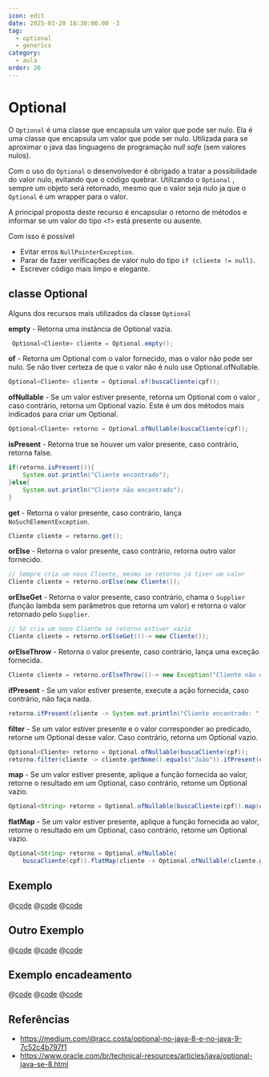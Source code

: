 ```yaml
---
icon: edit
date: 2025-03-20 18:30:00.00 -3
tag:
  - optional
  - generics
category:
  - aula
order: 20
---
```



# Optional 

 
O `Optional` é uma classe que encapsula um valor que pode ser nulo. Ela é uma classe que encapsula um valor que pode ser nulo. Utilizada para se aproximar o java das linguagens de programação _null safe_ (sem valores nulos).

Com o uso do `Optional` o desenvolvedor é obrigado a tratar a possibilidade do valor nulo, evitando que o código quebrar. Utilizando o  `Optional` , sempre um objeto será retornado, mesmo que o valor seja nulo ja que o `Optional` é um wrapper para o valor.

A principal proposta deste recurso é encapsular o retorno de métodos e informar se um valor do tipo `<T>` está presente ou ausente.

Com isso é possível

- Evitar erros `NullPointerException`.
- Parar de fazer verificações de valor nulo do tipo `if (cliente != null)`.
- Escrever código mais limpo e elegante.


## classe Optional

Alguns dos recursos mais utilizados da classe `Optional`



**empty** - Retorna uma instância de Optional vazia.

```java
 Optional<Cliente> cliente = Optional.empty();
```
**of​** - Retorna um Optional com o valor fornecido, mas o valor não pode ser nulo. Se não tiver certeza de que o valor não é nulo use Optional.ofNullable.

```java
Optional<Cliente> cliente = Optional.of(buscaCliente(cpf));
```

**ofNullable​** - Se um valor estiver presente, retorna um Optional com o valor , caso contrário, retorna um Optional vazio. Este é um dos métodos mais indicados para criar um Optional.

```java
Optional<Cliente> retorno = Optional.ofNullable(buscaCliente(cpf));
```

**isPresent** - Retorna true se houver um valor presente, caso contrário, retorna false.


```java
if(retorno.isPresent()){
    System.out.println("Cliente encontrado");
}else{
    System.out.println("Cliente não encontrado");
}
```

**get** - Retorna o valor presente, caso contrário, lança `NoSuchElementException`.

```java
Cliente cliente = retorno.get();
```


**orElse** - Retorna o valor presente, caso contrário, retorna outro valor fornecido.
```java
// Sempre cria um novo Cliente, mesmo se retorno já tiver um valor
Cliente cliente = retorno.orElse(new Cliente());
```

**orElseGet** - Retorna o valor presente, caso contrário, chama o  `Supplier` (função lambda sem parâmetros que retorna um valor) e retorna o valor retornado pelo `Supplier`.
```java
// Só cria um novo Cliente se retorno estiver vazio
Cliente cliente = retorno.orElseGet(()-> new Cliente());
```
**orElseThrow** - Retorna o valor presente, caso contrário, lança uma exceção fornecida.
```java
Cliente cliente = retorno.orElseThrow(()-> new Exception("Cliente não encontrado"));
```
**ifPresent** - Se um valor estiver presente, execute a ação fornecida, caso contrário, não faça nada.
```java
retorno.ifPresent(cliente -> System.out.println("Cliente encontrado: " + cliente.getNome()));
```
**filter** - Se um valor estiver presente e o valor corresponder ao predicado, retorne um Optional desse valor. Caso contrário, retorna um Optional vazio.
```java
Optional<Cliente> retorno = Optional.ofNullable(buscaCliente(cpf));
retorno.filter(cliente -> cliente.getNome().equals("João")).ifPresent(cliente -> System.out.println("Cliente encontrado: " + cliente.getNome()));
```
**map** - Se um valor estiver presente, aplique a função fornecida ao valor, retorne o resultado em um Optional, caso contrário, retorne um Optional vazio.
```java
Optional<String> retorno = Optional.ofNullable(buscaCliente(cpf)).map(cliente -> cliente.getNome());
```
**flatMap** - Se um valor estiver presente, aplique a função fornecida ao valor, retorne o resultado em um Optional, caso contrário, retorne um Optional vazio.
```java
Optional<String> retorno = Optional.ofNullable(
    buscaCliente(cpf)).flatMap(cliente -> Optional.ofNullable(cliente.getNome()));
```




## Exemplo

@[code](./code/optional/ClasseA.java)
@[code](./code/optional/ClasseB.java)
@[code](./code/optional/OptionalTeste.java)

## Outro Exemplo

@[code](./code/optional/CNH.java)
@[code](./code/optional/Cliente.java)
@[code](./code/optional/OptionalTesteCliente.java)


## Exemplo encadeamento

@[code](./code/optional/taxonomia/Especie.java)
@[code](./code/optional/taxonomia/Classe.java)
@[code](./code/optional/taxonomia/Principal.java)



## Referências

- https://medium.com/@racc.costa/optional-no-java-8-e-no-java-9-7c52c4b797f1
- https://www.oracle.com/br/technical-resources/articles/java/optional-java-se-8.html
